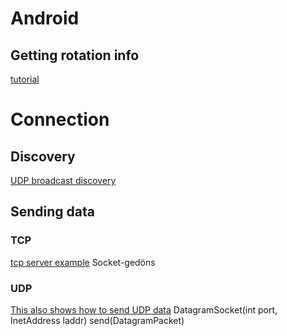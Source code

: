 # Android
## Getting rotation info
[tutorial](http://androidcodeexamples.blogspot.de/2011/12/shake-listener-demoexample.html)

# Connection
## Discovery
[UDP broadcast discovery](http://michieldemey.be/blog/network-discovery-using-udp-broadcast/)

## Sending data
### TCP
[tcp server example](https://systembash.com/a-simple-java-tcp-server-and-tcp-client/)
Socket-gedöns

### UDP
[This also shows how to send UDP data](http://michieldemey.be/blog/network-discovery-using-udp-broadcast/)
DatagramSocket(int port, InetAddress laddr)
send(DatagramPacket)
